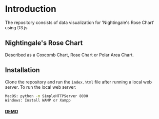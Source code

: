 # Introduction

The repository consists of data visualization for 'Nightingale's Rose Chart' using D3.js

## Nightingale's Rose Chart

Described as a Coxcomb Chart, Rose Chart or Polar Area Chart.

## Installation

Clone the repository and run the ```index.html``` file after running a local web server. To run the local web server:

```bash
MacOS: python -m SimpleHTTPServer 8000
Windows: Install WAMP or Xampp
```

#### [DEMO](https://tulsyanp.github.io/data-visualization-d3-js-nightingale-rose-chart/)